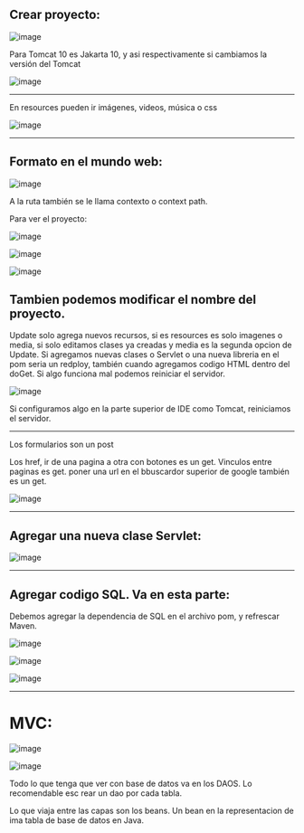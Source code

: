 ## Crear proyecto:

![image](https://github.com/Pierohc/Servidores-Web/assets/133154904/8b942d03-c0c9-4c5a-8909-be9dcedd769a)

Para Tomcat 10 es Jakarta 10, y asi respectivamente si cambiamos la versión del Tomcat

![image](https://github.com/Pierohc/Servidores-Web/assets/133154904/b1dd4031-d66d-4d61-8fa2-81a2f055a819)

----------------
En resources pueden ir imágenes, videos, música o css

![image](https://github.com/Pierohc/Servidores-Web/assets/133154904/c81c7570-c6c2-4c2d-b217-bd24d8884589)

-------------
## Formato en el mundo web:

![image](https://github.com/Pierohc/Servidores-Web/assets/133154904/a63b9e56-e570-411b-8443-f1037a6c24d3)

A la ruta también se le llama contexto o context path.

Para ver el proyecto:

![image](https://github.com/Pierohc/Servidores-Web/assets/133154904/d5e3ad52-5a0b-4a8a-8dfd-4cf6f25af286)

![image](https://github.com/Pierohc/Servidores-Web/assets/133154904/a7510660-ac48-4cae-9f75-a7a7f52019f3)

![image](https://github.com/Pierohc/Servidores-Web/assets/133154904/a8f8c5f1-151c-400b-9aa8-ebc55e8bb8a9)

Tambien podemos modificar el nombre del proyecto.
-----------------------
Update solo agrega nuevos recursos, si es resources es solo imagenes o media, si solo editamos clases ya creadas y media es la segunda opcion de Update.
Si agregamos nuevas clases o Servlet o una nueva libreria en el pom seria un redploy, también cuando agregamos codigo HTML dentro del doGet.
Si algo funciona mal podemos reiniciar el servidor.

![image](https://github.com/Pierohc/Servidores-Web/assets/133154904/85870b49-f16a-45db-9765-7ff049b009ad)

Si configuramos algo en la parte superior de IDE como Tomcat, reiniciamos el servidor.

--------------------------------------
Los formularios son un post

Los href, ir de una pagina a otra con botones es un get. Vinculos entre paginas es get. poner una url en el bbuscardor superior de google también es un get.

![image](https://github.com/Pierohc/Servidores-Web/assets/133154904/ba0def15-d72f-4ef1-af84-e481bdc66897)

----------------------------
## Agregar una nueva clase Servlet:

![image](https://github.com/Pierohc/Servidores-Web/assets/133154904/34c03472-8293-44a5-9a69-0471c58dd6c2)

----------------------

## Agregar codigo SQL. Va en esta parte:

Debemos agregar la dependencia de SQL en el archivo pom, y refrescar Maven.

![image](https://github.com/Pierohc/Servidores-Web/assets/133154904/ed7f91d2-1528-4410-8af4-4a24cc99785d)

![image](https://github.com/Pierohc/Servidores-Web/assets/133154904/104dcfb6-bfb2-4fbd-a0a0-08db5c6fbb07)

![image](https://github.com/Pierohc/Servidores-Web/assets/133154904/081d6498-80ef-49ad-92ab-f2abbdb5782b)


----------------------

# MVC:

![image](https://github.com/Pierohc/Servidores-Web/assets/133154904/083dbaa0-6ba8-449f-9af6-bc7bb44c4a55)

![image](https://github.com/Pierohc/Servidores-Web/assets/133154904/a14d54e6-9c51-40bb-ab40-d1ff291c8ab7)

Todo lo que tenga que ver con base de datos va en los DAOS. Lo recomendable esc rear un dao por cada tabla.

Lo que viaja entre las capas son los beans.
Un bean en la representacion de ima tabla de base de datos en Java.


